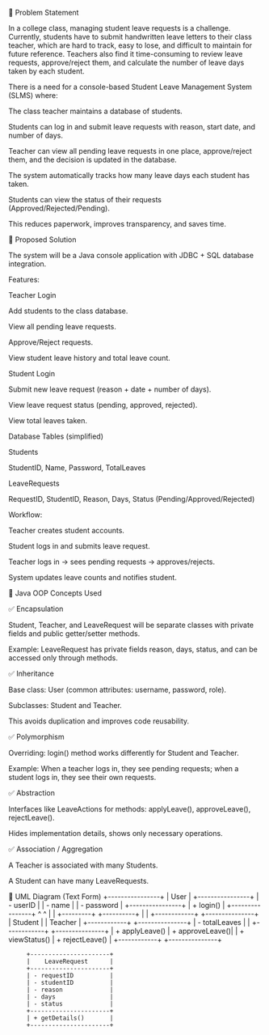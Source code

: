 📌 Problem Statement

In a college class, managing student leave requests is a challenge. Currently, students have to submit handwritten leave letters to their class teacher, which are hard to track, easy to lose, and difficult to maintain for future reference. Teachers also find it time-consuming to review leave requests, approve/reject them, and calculate the number of leave days taken by each student.

There is a need for a console-based Student Leave Management System (SLMS) where:

The class teacher maintains a database of students.

Students can log in and submit leave requests with reason, start date, and number of days.

Teacher can view all pending leave requests in one place, approve/reject them, and the decision is updated in the database.

The system automatically tracks how many leave days each student has taken.

Students can view the status of their requests (Approved/Rejected/Pending).

This reduces paperwork, improves transparency, and saves time.

📌 Proposed Solution

The system will be a Java console application with JDBC + SQL database integration.

Features:

Teacher Login

Add students to the class database.

View all pending leave requests.

Approve/Reject requests.

View student leave history and total leave count.

Student Login

Submit new leave request (reason + date + number of days).

View leave request status (pending, approved, rejected).

View total leaves taken.

Database Tables (simplified)

Students

StudentID, Name, Password, TotalLeaves

LeaveRequests

RequestID, StudentID, Reason, Days, Status (Pending/Approved/Rejected)

Workflow:

Teacher creates student accounts.

Student logs in and submits leave request.

Teacher logs in → sees pending requests → approves/rejects.

System updates leave counts and notifies student.

📌 Java OOP Concepts Used

✅ Encapsulation

Student, Teacher, and LeaveRequest will be separate classes with private fields and public getter/setter methods.

Example: LeaveRequest has private fields reason, days, status, and can be accessed only through methods.

✅ Inheritance

Base class: User (common attributes: username, password, role).

Subclasses: Student and Teacher.

This avoids duplication and improves code reusability.

✅ Polymorphism

Overriding: login() method works differently for Student and Teacher.

Example: When a teacher logs in, they see pending requests; when a student logs in, they see their own requests.

✅ Abstraction

Interfaces like LeaveActions for methods: applyLeave(), approveLeave(), rejectLeave().

Hides implementation details, shows only necessary operations.

✅ Association / Aggregation

A Teacher is associated with many Students.

A Student can have many LeaveRequests.

📌 UML Diagram (Text Form)
            +----------------+
            |     User       |
            +----------------+
            | - userID       |
            | - name         |
            | - password     |
            +----------------+
            | + login()      |
            +----------------+
               ^        ^
               |        |
     +---------+        +----------+
     |                             |
+------------+             +---------------+
|  Student   |             |   Teacher     |
+------------+             +---------------+
| - totalLeaves            |               |
+------------+             +---------------+
| + applyLeave()           | + approveLeave()|
| + viewStatus()           | + rejectLeave() |
+------------+             +---------------+

         +----------------------+
         |    LeaveRequest      |
         +----------------------+
         | - requestID          |
         | - studentID          |
         | - reason             |
         | - days               |
         | - status             |
         +----------------------+
         | + getDetails()       |
         +----------------------+
